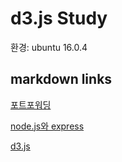 d3.js Study
=============
환경: ubuntu 16.0.4

## markdown links
[포트포워딩](https://github.com/HyeonDKIM/d3.js/blob/master/md/virtualmachine.md)

[node.js와 express](https://github.com/HyeonDKIM/d3.js/blob/master/md/nodejs.md)

[d3.js](https://github.com/HyeonDKIM/d3.js/blob/master/md/d3.md)
